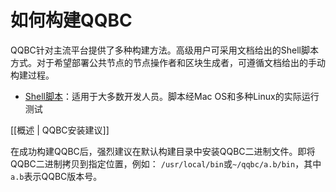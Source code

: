 
# 如何构建QQBC

QQBC针对主流平台提供了多种构建方法。高级用户可采用文档给出的Shell脚本方式。对于希望部署公共节点的节点操作者和区块生成者，可遵循文档给出的手动构建过程。

* [Shell脚本](01_shell-scripts/index.md)：适用于大多数开发人员。脚本经Mac OS和多种Linux的实际运行测试
  
[[概述 | QQBC安装建议]]

在成功构建QQBC后，强烈建议在默认构建目录中安装QQBC二进制文件。即将QQBC二进制拷贝到指定位置，例如： `/usr/local/bin`或`~/qqbc/a.b/bin`，其中`a.b`表示QQBC版本号。

